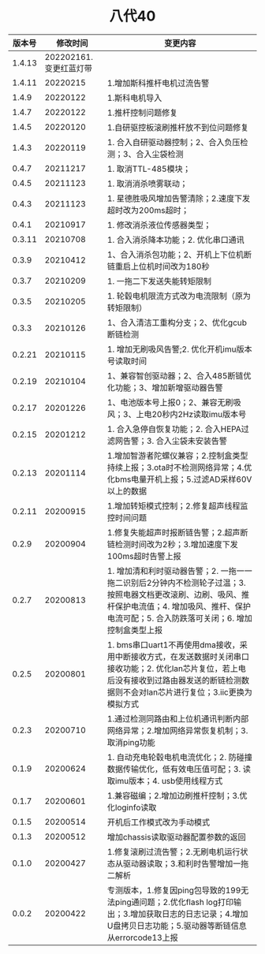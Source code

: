 # <center>八代40</center>

|版本号|修改时间|变更内容|
| ---- | ---- | ---- |
|1.4.13|202202161.变更红蓝灯带|
|1.4.11|20220215|1.增加斯科推杆电机过流告警|
|1.4.9|20220122|1.斯科电机导入|
|1.4.7|20220122|1.推杆控制问题修复|
|1.4.5|20220120|1.自研驱控板滚刷推杆放不到位问题修复|
|1.4.3|20220119|1. 合入自研驱动器控制；2、合入负压检测；3、合入尘袋检测|
|0.4.7|20211217|1. 取消TTL-485模块；|
|0.4.5|20211123|1. 取消消杀喷雾联动；|
|0.4.3|20211123|1. 星德胜吸风增加告警清除；2.速度下发超时改为200ms超时；|
|0.4.1|20210917|1. 修改消杀液位传感器类型；|
|0.3.11|20210708|1. 合入消杀降本功能；2. 优化串口通讯|
|0.3.9|20210412|1、合入消杀包功能；2、开机上下位机断链重启上位机时间改为180秒|
|0.3.7|20210209|1. 一拖二下发送失能转矩限制|
|0.3.5|20210205|1. 轮毂电机限流方式改为电流限制（原为转矩限制）|
|0.3.3|20210126|1、合入清洁工重构分支；2、优化gcub断链检测|
|0.2.21|20210115|1. 增加无刷吸风告警;2. 优化开机imu版本号读取时间|
|0.2.19|20210104|1、兼容智创驱动器；2、合入485断链优化功能；3、增加新增驱动器告警|
|0.2.17|20201226|1、电池版本号上报0；2、兼容无刷吸风；3、上电20秒内2Hz读取imu版本号|
|0.2.15|20201212|1. 合入急停自恢复功能；2. 合入HEPA过滤网告警；3. 合入尘袋未安装告警|
|0.2.13|20201114|1.增加智游者陀螺仪兼容；2.控制盒类型持续上报；3.ota时不检测网络异常；4.优化bms电量开机上报；5.过滤AD采样60V以上的数据|
|0.2.11|20200915|1.增加转矩模式控制；2.修复超声线程监控时间问题|
|0.2.9|20200904|1.修复失能超声时报断链告警；2.超声断链检测时间改为2秒；3.增加速度下发100ms超时告警上报|
|0.2.7|20200813|1. 增加清和利时驱动器告警；2. 一拖一一拖二识别后2分钟内不检测轮子过温；3. 按照电器文档更改滚刷、边刷、吸风、推杆保护电流值；4. 增加吸风、推杆、保护电流可配；5. 合入防跌落可关闭；6. 增加控制盒类型上报|
|0.2.5|20200801|1. bms串口uart1不再使用dma接收，采用中断接收方式，在发送数据时关闭串口接收功能；2. 优化lan芯片复位，若上电后没有接收到过路由器发送的断链检测数据则不会对lan芯片进行复位；3.iic更换为模拟方式|
|0.2.3|20200710|1.通过检测同路由和上位机通讯判断内部网络异常；2.增加网络异常恢复机制；3.取消ping功能|
|0.1.9|20200624|1. 自动充电轮毂电机电流优化；2. 防碰撞数据传输优化，低有效电压值可配；3. 读取imu版本；4. usb使用线程方式|
|0.1.7|20200601|1.兼容磁编；2.增加边刷推杆控制；3.优化loginfo读取|
|0.1.5 |20200514|开机后工作模式改为手动模式|
|0.1.3 |20200512|增加chassis读取驱动器配置参数的返回|
|0.1.0 |20200427|1.修复滚刷过流告警；2.无刷电机运行状态从驱动器读取；3.和利时告警增加一拖二解析|
|0.0.2 |20200422|专测版本，1.修复因ping包导致的199无法ping通问题；2.优化flash log打印输出；3.增加获取日志的日志记录；4.增加U盘拷贝日志功能；5.驱动器等断链信息从errorcode13上报|